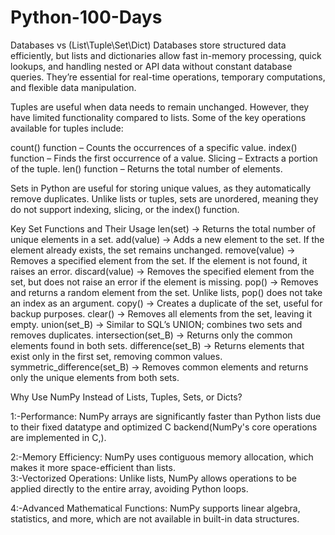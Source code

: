 # Python-100-Days

Databases vs (List\Tuple\Set\Dict)
Databases store structured data efficiently, but lists and dictionaries allow fast in-memory processing, quick lookups, and handling nested or API data without constant database queries. They’re essential for real-time operations, temporary computations, and flexible data manipulation.



Tuples are useful when data needs to remain unchanged. However, they have limited functionality compared to lists. Some of the key operations available for tuples include:

count() function – Counts the occurrences of a specific value.
index() function – Finds the first occurrence of a value.
Slicing – Extracts a portion of the tuple.
len() function – Returns the total number of elements.

Sets in Python are useful for storing unique values, as they automatically remove duplicates. Unlike lists or tuples, sets are unordered, meaning they do not support indexing, slicing, or the index() function.

Key Set Functions and Their Usage
len(set) → Returns the total number of unique elements in a set.
add(value) → Adds a new element to the set. If the element already exists, the set remains unchanged.
remove(value) → Removes a specified element from the set. If the element is not found, it raises an error.
discard(value) → Removes the specified element from the set, but does not raise an error if the element is missing.
pop() → Removes and returns a random element from the set. Unlike lists, pop() does not take an index as an argument.
copy() → Creates a duplicate of the set, useful for backup purposes.
clear() → Removes all elements from the set, leaving it empty.
union(set_B) → Similar to SQL’s UNION; combines two sets and removes duplicates.
intersection(set_B) → Returns only the common elements found in both sets.
difference(set_B) → Returns elements that exist only in the first set, removing common values.
symmetric_difference(set_B) → Removes common elements and returns only the unique elements from both sets.


Why Use NumPy Instead of Lists, Tuples, Sets, or Dicts?

1:-Performance: NumPy arrays are significantly faster than Python lists due to their fixed datatype 
                and optimized C backend(NumPy's core operations are implemented in C,).
            
2:-Memory Efficiency: NumPy uses contiguous memory allocation, which makes it more space-efficient than lists.   
3:-Vectorized Operations: Unlike lists, NumPy allows operations to be applied directly to the entire array, 
        avoiding Python loops.
        
4:-Advanced Mathematical Functions: NumPy supports linear algebra, statistics, and more, which are not available in built-in       data structures.
